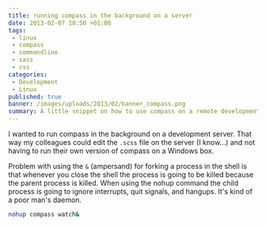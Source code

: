 ```yaml
---
title: running compass in the background on a server
date: 2013-02-07 18:50 +01:00
tags:
 - linux
 - compass
 - commandline
 - sass
 - css
categories:
 - Development
 - Linux
published: true
banner: /images/uploads/2013/02/banner_compass.png
summary: A little snippet on how to use compass on a remote development server.
---
```

I wanted to run compass in the background on a development server. That way my colleagues could edit the `.scss` file on the server (I know...) and not having to run their own version of compass on a Windows box. 

Problem with using the `&` (ampersand) for forking a process in the shell is that whenever you close the shell the process is going to be killed because the parent process is killed. When using the nohup command the child process is going to ignore interrupts, quit signals, and hangups. It's kind of a poor man's daemon.

``` bash
nohup compass watch&
```